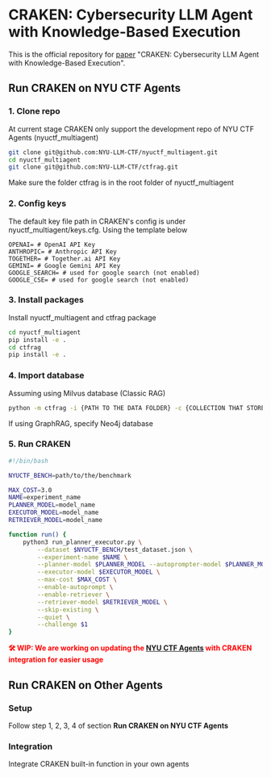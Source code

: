 # CRAKEN: Cybersecurity LLM Agent with Knowledge-Based Execution
This is the official repository for [paper](https://www.arxiv.org/pdf/2505.17107) "CRAKEN: Cybersecurity LLM Agent with Knowledge-Based Execution".

## Run CRAKEN on NYU CTF Agents
### 1. Clone repo
At current stage CRAKEN only support the development repo of NYU CTF Agents (nyuctf_multiagent)
```bash
git clone git@github.com:NYU-LLM-CTF/nyuctf_multiagent.git
cd nyuctf_multiagent
git clone git@github.com:NYU-LLM-CTF/ctfrag.git
```
Make sure the folder ctfrag is in the root folder of nyuctf_multiagent
### 2. Config keys
The default key file path in CRAKEN's config is under nyuctf_multiagent/keys.cfg. Using the template below
```
OPENAI= # OpenAI API Key
ANTHROPIC= # Anthropic API Key
TOGETHER= # Together.ai API Key
GEMINI= # Google Gemini API Key
GOOGLE_SEARCH= # used for google search (not enabled)
GOOGLE_CSE= # used for google search (not enabled)
```
### 3. Install packages
Install nyuctf_multiagent and ctfrag package
```bash
cd nyuctf_multiagent
pip install -e .
cd ctfrag
pip install -e .
```
### 4. Import database
Assuming using Milvus database (Classic RAG)
```bash
python -m ctfrag -i {PATH TO THE DATA FOLDER} -c {COLLECTION THAT STORE THE DATA}
```
If using GraphRAG, specify Neo4j database
### 5. Run CRAKEN
```bash
#!/bin/bash

NYUCTF_BENCH=path/to/the/benchmark

MAX_COST=3.0
NAME=experiment_name
PLANNER_MODEL=model_name
EXECUTOR_MODEL=model_name
RETRIEVER_MODEL=model_name

function run() {
    python3 run_planner_executor.py \
        --dataset $NYUCTF_BENCH/test_dataset.json \
        --experiment-name $NAME \
        --planner-model $PLANNER_MODEL --autoprompter-model $PLANNER_MODEL \
        --executor-model $EXECUTOR_MODEL \
        --max-cost $MAX_COST \
        --enable-autoprompt \
        --enable-retriever \
        --retriever-model $RETRIEVER_MODEL \
        --skip-existing \
        --quiet \
        --challenge $1
}
```
<b><span style="color:red">🛠️ WIP: We are working on updating the <a href="https://github.com/NYU-LLM-CTF/nyuctf_agents">NYU CTF Agents</a> with CRAKEN integration for easier usage</span></b>

## Run CRAKEN on Other Agents
### Setup

Follow step 1, 2, 3, 4 of section **Run CRAKEN on NYU CTF Agents**

### Integration

Integrate CRAKEN built-in function in your own agents
